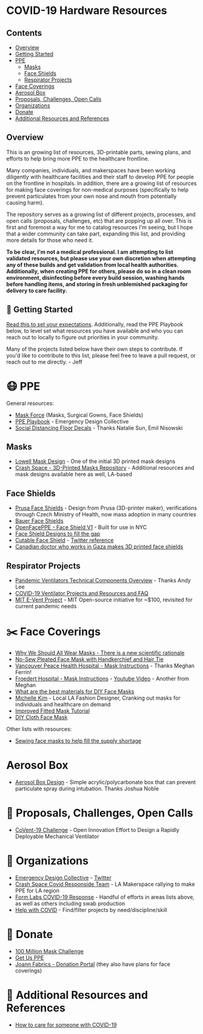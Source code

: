 # COVID-19 Hardware Resources

## Contents

- [Overview](#overview)
- [Getting Started](#user-content-hammer-getting-started)
- [PPE](#user-content-mask-ppe)
  - [Masks](#masks)
  - [Face Shields](#face-shields)
  - [Respirator Projects](#respirator-projects)
- [Face Coverings](#user-content-scissors-face-coverings)
- [Aerosol Box](#aerosol-box)
- [Proposals, Challenges, Open Calls](#user-content-mega-proposals-challenges-open-calls)
- [Organizations](#user-content-blue_book-organizations)
- [Donate](#user-content-money_with_wings-donate)
- [Additional Resources and References](#user-content-bookmark_tabs-additional-resources-and-references)

## Overview

This is an growing list of resources, 3D-printable parts, sewing plans, and efforts to help bring more PPE to the healthcare frontline.

Many companies, individuals, and makerspaces have been working diligently with healthcare facilities and their staff to develop PPE for people on the frontline in hospitals. In addition, there are a growing list of resources for making face coverings for non-medical purposes (specifically to help prevent particulates from your own nose and mouth from potentially causing harm).

The repository serves as a growing list of different projects, processes, and open calls (proposals, challenges, etc) that are popping up all over. This is first and foremost a way for me to catalog resources I'm seeing, but I hope that a wider community can take part, expanding this list, and providing more details for those who need it.

**To be clear, I'm not a medical professional. I am attempting to list validated resources, but please use your own discretion when attempting any of these builds and get validation from local health authorities. Additionally, when creating PPE for others, please do so in a clean room environment, disinfecting before every build session, washing hands before handling items, and storing in fresh unblemished packaging for delivery to care facility.**

## :hammer: Getting Started

[Read this to set your expectations](https://onezero.medium.com/how-to-use-your-3d-printer-to-help-fight-the-coronavirus-f93edf279792). Additionally, read the PPE Playbook below, to level set what resources you have available and who you can reach out to locally to figure out priorities in your community.

Many of the projects listed below have their own steps to contribute. If you'd like to contribute to this list, please feel free to leave a pull request, or reach out to me directly. - Jeff

# :mask: PPE

General resources:
- [Mask Force](https://maskforce.org/) (Masks, Surgical Gowns, Face Shields)
- [PPE Playbook](https://drive.google.com/drive/u/0/folders/1Uli1YlODD5BzYY9Dy3mcdZcC9vQlV6Fn) - Emergency Design Collective
- [Social Distancing Floor Decals](https://www.dropbox.com/s/qms3awnrm5zbej9/ENG_FLOORSTICKER_100CMx100CM.pdf?dl=0) - Thanks Natalie Sun, Emil Nisowski

## Masks

- [Lowell Mask Design](https://lowellmakes.com/3d-printed-masks/) - One of the initial 3D printed mask designs
- [Crash Space - 3D-Printed Masks Repository](https://github.com/CRASHSpace/COVID-19-3dprints/) - Additional resources and mask designs available here as well, LA-based

## Face Shields

- [Prusa Face Shields](https://www.prusaprinters.org/prints/25857-protective-face-shield-rc1) - Design from Prusa (3D-printer maker), verifications through Czech Ministry of Health, now mass adoption in many countries
- [Bauer Face Shields](https://bauer.a.bigcontent.io/v1/static/Bauer_FaceShield_Spec-Art_r1)
- [OpenFacePPE - Face Shield V1](https://open-face-ppe.now.sh/) - Built for use in NYC
- [Face Shield Designs to fill the gap](https://www.delve.com/insights/face-shield-designs-to-fill-the-gap)
- [Cutable Face Shield](https://drive.google.com/file/d/1fUDOc13uTk8e4U56UphDj7uT9XeA4A-F/view) - [Twitter reference](https://twitter.com/SeamusBlackley/status/1242512863819792385)
- [Canadian doctor who works in Gaza makes 3D printed face shields](https://www.cbc.ca/radio/asithappens/as-it-happens-thursday-edition-1.5502954/canadian-doctor-who-works-in-gaza-3d-prints-face-shields-for-covid-19-pandemic-1.5502964?fbclid=IwAR0EEyEQ_Tt0OZX1FI0_yXlIs3MkRT70vPwaX9r2DDEf8N6Jn7houbkw4fw)

## Respirator Projects

- [Pandemic Ventilators Technical Components Overview](https://docs.google.com/document/d/1hAxSfdFFvqBNBsYqZE3etdbulUlksM9-g6kab-SWmpI/edit#heading=h.nkjvdflw86mn) - Thanks Andy Lee
- [COVID-19 Ventilator Projects and Resources and FAQ](https://github.com/PubInv/covid19-vent-list)
- [MIT E-Vent Project](https://medium.com/extremetech-access/mit-develops-cheap-open-source-ventilator-for-coronavirus-treatment-ebc7bf6c16a0) - MIT Open-source initiative for ~$100, revisited for current pandemic needs

# :scissors: Face Coverings

- [Why We Should All Wear Masks - There is a new scientific rationale](https://medium.com/@Cancerwarrior/covid-19-why-we-should-all-wear-masks-there-is-new-scientific-rationale-280e08ceee71)
- [No-Sew Pleated Face Mask with Handkerchief and Hair Tie](http://blog.japanesecreations.com/no-sew-face-mask-with-handkerchief-and-hair-tie?fbclid=IwAR0mie9o318EcE9zG2eA39M_sOHxh5l2T9B1IMl-Oal0MdCnv0ZaNgzOSHc)
- [Vancouver Peace Health Hospital - Mask Instructions](https://www.peacehealth.org/sites/default/files/peacehealth_instructions_community_mask_3.25.20_1.pdf) - Thanks Meghan Ferrin!
- [Froedert Hospital - Mask Instructions](https://drive.google.com/file/d/1CsS76c0GMVewVWdM6qc_yYoz6mNsfIg-/view) - [Youtube Video](https://www.youtube.com/watch?v=f1Jz0d50D74&feature=youtu.be) - Another from Meghan
- [What are the best materials for DIY Face Masks](https://smartairfilters.com/en/blog/best-materials-make-diy-face-mask-virus/)
- [Michelle Kim](https://www.instagram.com/p/B-gCNGUBTxo/) - Local LA Fashion Designer, Cranking out masks for individuals and healthcare on demand
- [Improved Fitted Mask Tutorial](https://imgur.com/gallery/CifCggl)
- [DIY Cloth Face Mask](https://www.instructables.com/id/DIY-Cloth-Face-Mask/)

Other lists with resources:
- [Sewing face masks to help fill the supply shortage](https://docs.google.com/document/d/1bWtAsQmpXtcMnUK922y3FGd_4yQJ0cs6z7kryhKg8_E/edit#heading=h.44xs1soex7hg)

# Aerosol Box

- [Aerosol Box Design](https://sites.google.com/view/aerosolbox/design) - Simple acrylic/polycarbonate box that can prevent particulate spray during intubation. Thanks Joshua Noble

#  :mega: Proposals, Challenges, Open Calls

- [CoVent-19 Challenge](https://www.coventchallenge.com/) - Open Innovation Effort to Design a Rapidly Deployable Mechanical Ventilator

# :blue_book: Organizations

- [Emergency Design Collective](https://emergencydesigncollective.com/) - [Twitter](https://twitter.com/EmergDesign)
- [Crash Space Covid Responside Team](https://blog.crashspace.org/covid/) - LA Makerspace rallying to make PPE for LA region
- [Form Labs COVID-19 Response](https://formlabs.com/covid-19-response/) - Handful of efforts in areas lists above, as well as others including swab production
- [Help with COVID](https://helpwithcovid.com/) - Find/filter projects by need/discipline/skill

# :money_with_wings: Donate 

- [100 Million Mask Challenge](https://www.providence.org/lp/100m-masks)
- [Get Us PPE](https://getusppe.org/states/)
- [Joann Fabrics - Donation Portal](https://www.joann.com/make-to-give-response/) (they also have plans for face coverings)


# :bookmark_tabs: Additional Resources and References

- [How to care for someone with COVID-19](https://www.latimes.com/california/story/2020-03-25/how-to-care-for-someone-with-covid-19)
